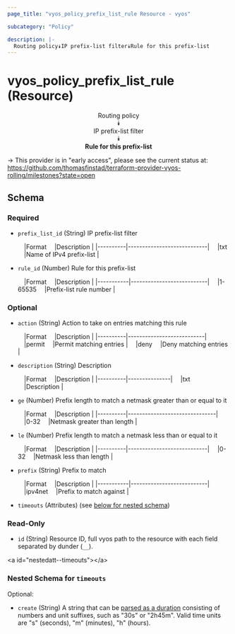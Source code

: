```yaml
---
page_title: "vyos_policy_prefix_list_rule Resource - vyos"

subcategory: "Policy"

description: |- 
  Routing policy⯯IP prefix-list filter⯯Rule for this prefix-list
---
```


# vyos_policy_prefix_list_rule (Resource)
<center>

Routing policy  
⯯  
IP prefix-list filter  
⯯  
**Rule for this prefix-list**


</center>

-> This provider is in "early access", please see the current status at: https://github.com/thomasfinstad/terraform-provider-vyos-rolling/milestones?state=open

## Schema

### Required

- `prefix_list_id` (String) IP prefix-list filter

    &emsp;|Format  &emsp;|Description               |
    |----------|----------------------------|
    &emsp;|txt     &emsp;|Name of IPv4 prefix-list  |
- `rule_id` (Number) Rule for this prefix-list

    &emsp;|Format   &emsp;|Description              |
    |-----------|---------------------------|
    &emsp;|1-65535  &emsp;|Prefix-list rule number  |

### Optional

- `action` (String) Action to take on entries matching this rule

    &emsp;|Format  &emsp;|Description              |
    |----------|---------------------------|
    &emsp;|permit  &emsp;|Permit matching entries  |
    &emsp;|deny    &emsp;|Deny matching entries    |
- `description` (String) Description

    &emsp;|Format  &emsp;|Description  |
    |----------|---------------|
    &emsp;|txt     &emsp;|Description  |
- `ge` (Number) Prefix length to match a netmask greater than or equal to it

    &emsp;|Format  &emsp;|Description                  |
    |----------|-------------------------------|
    &emsp;|0-32    &emsp;|Netmask greater than length  |
- `le` (Number) Prefix length to match a netmask less than or equal to it

    &emsp;|Format  &emsp;|Description               |
    |----------|----------------------------|
    &emsp;|0-32    &emsp;|Netmask less than length  |
- `prefix` (String) Prefix to match

    &emsp;|Format   &emsp;|Description              |
    |-----------|---------------------------|
    &emsp;|ipv4net  &emsp;|Prefix to match against  |
- `timeouts` (Attributes) (see [below for nested schema](#nestedatt--timeouts))

### Read-Only

- `id` (String) Resource ID, full vyos path to the resource with each field separated by dunder (`__`).

&lt;a id=&#34;nestedatt--timeouts&#34;&gt;&lt;/a&gt;
### Nested Schema for `timeouts`

Optional:

- `create` (String) A string that can be [parsed as a duration](https://pkg.go.dev/time#ParseDuration) consisting of numbers and unit suffixes, such as &#34;30s&#34; or &#34;2h45m&#34;. Valid time units are &#34;s&#34; (seconds), &#34;m&#34; (minutes), &#34;h&#34; (hours).  

